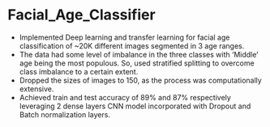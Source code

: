 # Facial_Age_Classifier


* Implemented Deep learning and transfer learning for facial age classification of ~20K different images segmented in 3 age ranges.
* The data had some level of imbalance in the three classes with ‘Middle’ age being the most populous. So, used stratified splitting to overcome class imbalance to a certain extent.
* Dropped the sizes of images to 150, as the process was computationally extensive.
* Achieved train and test accuracy of 89% and 87% respectively leveraging 2 dense layers CNN model incorporated with Dropout and Batch normalization layers.

